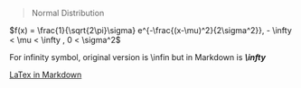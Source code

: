 > Normal Distribution

$f(x) = \frac{1}{\sqrt{2\pi}\sigma} e^{-\frac{(x-\mu)^2}{2\sigma^2}}, - \infty < \mu < \infty , 0 < \sigma^2$  

For infinity symbol, original version is \\infin but in Markdown is ***\\infty***

[LaTex in Markdown](https://ashki23.github.io/markdown-latex.html#latex)
